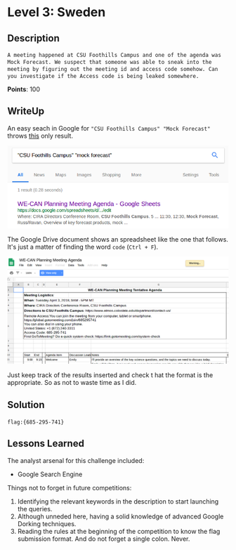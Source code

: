 Level 3: Sweden
===============

Description
-----------

```
A meeting happened at CSU Foothills Campus and one of the agenda was Mock Forecast. We suspect that someone was able to sneak into the meeting by figuring out the meeting id and access code somehow. Can you investigate if the Access code is being leaked somewhere. 
```
**Points**: 100

WriteUp
-------

An easy seach in Google for `"CSU Foothills Campus" "Mock Forecast"` throws [this](https://docs.google.com/spreadsheets/d/1Msa4mRWoX1jCPm0nSLcN2veYC0jXA6AnsTVG1JVXXJU/edit#gid=524742692) only result.

![Results thrown by Google](/res/level_03-google_results.png)


The Google Drive document shows an spreadsheet like the one that follows. It's just a matter of finding the word `code` (`Ctrl + F`).

![Capture of the spreadsheet](/res/level_03-google_doc.png)


Just keep track of the results inserted and check t hat the format is the appropriate. So as not to waste time as I did.


Solution
--------

`flag:{685-295-741}`

Lessons Learned
---------------

The analyst arsenal for this challenge included:

- Google Search Engine

Things not to forget in future competitions:

1. Identifying the relevant keywords in the description to start launching the queries.
2. Although unneded here, having a solid knowledge of advanced Google Dorking techniques.
3. Reading the rules at the beginning of the competition to know the flag submission format. And do not forget a single colon. Never.

